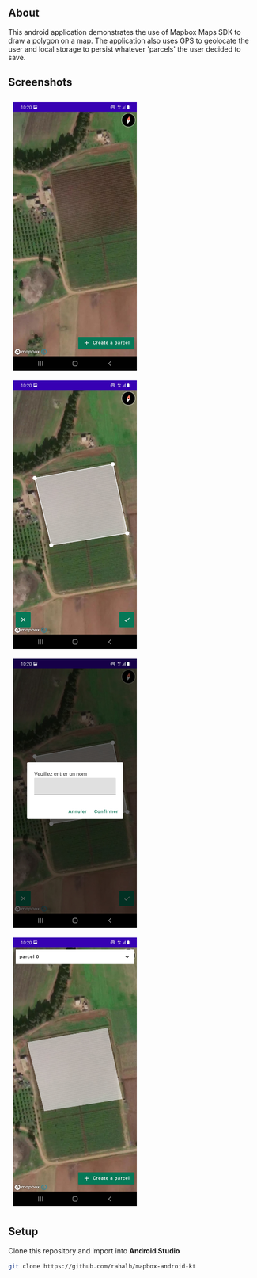## About
This android application demonstrates the use of Mapbox Maps SDK to draw a polygon on a map. The application also uses GPS to geolocate the user and local storage to persist whatever 'parcels' the user decided to save.

## Screenshots

[<img src="/screenshots/screenshot0.jpg" align="left"
width="250" hspace="10" vspace="10">](/screenshots/screenshot0.jpg)
[<img src="/screenshots/screenshot1.jpg" align="center"
width="250" hspace="10" vspace="10">](/screenshots/screenshot1.jpg)
[<img src="/screenshots/screenshot2.jpg" align="center"
width="250" hspace="10" vspace="10">](/screenshots/screenshot2.jpg)
[<img src="/screenshots/screenshot3.jpg" align="center"
width="250" hspace="10" vspace="10">](/screenshots/screenshot3.jpg)

## Setup
Clone this repository and import into **Android Studio**
```bash
git clone https://github.com/rahalh/mapbox-android-kt
```
